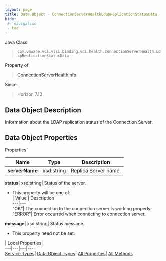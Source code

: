```yaml
---
layout: page
title: Data Object - ConnectionServerHealthLdapReplicationStatusData
hide:
 #- navigation
 - toc
---
```






Java Class  
> `com.vmware.vdi.vlsi.binding.vdi.health.ConnectionServerHealth.LdapReplicationStatusData`

Property of  
> [ConnectionServerHealthInfo](vdi.health.ConnectionServerHealth.ConnectionServerHealthInfo.md#field_detail)

Since  
> Horizon 7.10


## Data Object Description 

Information about the LDAP replication status of the Connection Server. 

## Data Object Properties

Properties

Name |  Type |  Description   
---|---|---  
**serverName**|  xsd:string|  Replica Server name.   
  
**status**|  xsd:string|  Status of the server.   


  * This property will be one of:  
|  Value |  Description   
---|---  
"OK"| The connection to the connection server is working properly.  
"ERROR"| Error occurred when connecting to connection server.  

  
**message**|  xsd:string|  Status message.   


 * This property need not be set.

  
  
  
 | Local Properties|   
---|---|---|---  
[Service Types](index-mo_types.md)| [Data Object Types](index-do_types.md)| [All Properties](index-properties.md)| [All Methods](index-methods.md)  
  
  
